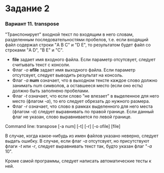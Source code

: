 <h1>Задание 2</h1>
<h3>Вариант 11. transpose</h3>
<p>"Транспонирует" входной текст по входящим в него словам, разделенным последовательностями
пробелов, т.е. если входящий файл содержал строки "A  B C" и "D E", то результатом
будет файл со строками "A D", "B E" и "C".</p>
<ul>
    <li><b>file</b> задает имя входного файла. Если параметр отсутсвует, следует считывать текст с консоли.</li>
    <li>Флаг <i>-o</i> <b>ofile</b> задает имя выходного файла. Если параметр отсутсвует, следует выводить результат на консоль.</li>
    <li>Флаг <i>-a</i> <b>num</b> означает, что в выходном тексте каждое слово должно занимать num символов, а оставшееся
    место (если оно есть) должно быть заполнено пробелами.</li>
    <li>Флаг <i>-t</i> означает, что если слово "не влезает" в выделенное для него место (флагом <i>-a</i>), то его
    следует обрезать до нужного размера.</li>
    <li>Флаг <i>-r</i> означает, что слово в рамках выделенного для него места (флагом <i>-a</i>) следует
    выравнивать по правой границе. Если данный флаг не указан, слово выравнивается по левой границе.</li>
</ul>

<p>Command line: transpose [-a num] [-t] [-r] [-o ofile] [file]</p>

<p>В случае, когда какое-нибудь из имен файлов указано неверно, следует выдать ошибку. В случае, если флаг <i>-a</i>
 отсутсвует, но присутствуют флаги <i>-t</i> или <i>-r</i>, следует выравнивать текст так, будто указан флаг "<i>-a</i> 10".</p>

<p>Кроме самой программы, следует написать автоматические тесты к ней.</p>